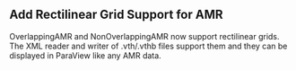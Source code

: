 ## Add Rectilinear Grid Support for AMR

OverlappingAMR and NonOverlappingAMR now support rectilinear grids.
The XML reader and writer of .vth/.vthb files support them and they can be displayed in ParaView like any AMR data.
